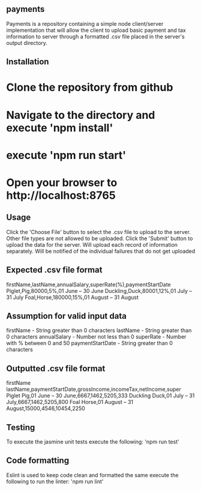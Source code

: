 ## payments
Payments is a repository containing a simple node client/server implementation that will allow the client to upload basic payment and tax information to server through a formatted .csv file placed in the server's output directory.

## Installation
# Clone the repository from github
# Navigate to the directory and execute 'npm install'
# execute 'npm run start'
# Open your browser to http://localhost:8765

## Usage
Click the 'Choose File' button to select the .csv file to upload to the server.  Other file types are not allowed to be uploaded.
Click the 'Submit' button to upload the data for the server.
Will upload each record of information separately.
Will be notified of the individual failures that do not get uploaded

## Expected .csv file format
firstName,lastName,annualSalary,superRate(%),paymentStartDate
Piglet,Pig,80000,5%,01 June – 30 June
Duckling,Duck,80001,12%,01 July – 31 July
Foal,Horse,180000,15%,01 August – 31 August

## Assumption for valid input data
firstName - String greater than 0 characters
lastName - String greater than 0 characters
annualSalary - Number not less than 0
superRate - Number with % between 0 and 50
paymentStartDate - String greater than 0 characters

## Outputted .csv file format
firstName lastName,paymentStartDate,grossIncome,incomeTax,netIncome,super
Piglet Pig,01	June – 30	June,6667,1462,5205,333
Duckling Duck,01 July – 31 July,6667,1462,5205,800
Foal Horse,01	August – 31 August,15000,4546,10454,2250

## Testing
To execute the jasmine unit tests execute the following: 'npm run test'

## Code formatting
Eslint is used to keep  code clean and formatted the same
execute the following to run the linter: 'npm run lint'
